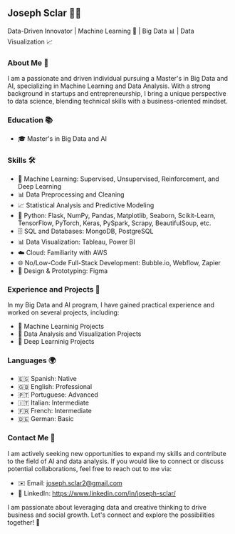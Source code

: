 ## Joseph Sclar 👨‍💻
Data-Driven Innovator | Machine Learning 🤖 | Big Data 📊 | Data Visualization 📈

### About Me 🚀
I am a passionate and driven individual pursuing a Master's in Big Data and AI, specializing in Machine Learning and Data Analysis. With a strong background in startups and entrepreneurship, I bring a unique perspective to data science, blending technical skills with a business-oriented mindset.

### Education 📚
- 🎓 Master's in Big Data and AI


### Skills 🛠️
- 🤖 Machine Learning: Supervised, Unsupervised, Reinforcement, and Deep Learning
- 📊 Data Preprocessing and Cleaning
- 📈 Statistical Analysis and Predictive Modeling
- 🐍 Python: Flask, NumPy, Pandas, Matplotlib, Seaborn, Scikit-Learn, TensorFlow, PyTorch, Keras, PySpark, Scrapy, BeautifulSoup, etc.
- 🗄️ SQL and Databases: MongoDB, PostgreSQL
- 📊 Data Visualization: Tableau, Power BI
- ☁️ Cloud: Familiarity with AWS
- 🌐 No/Low-Code Full-Stack Development: Bubble.io, Webflow, Zapier
- 🎨 Design & Prototyping: Figma

### Experience and Projects 💼
In my Big Data and AI program, I have gained practical experience and worked on several projects, including:
- 🚀 Machine Learninig Projects
- 🚀 Data Analysis and Visualization Projects
- 🚀 Deep Learninig Projects

### Languages 🌍
- 🇪🇸 Spanish: Native
- 🇬🇧 English: Professional
- 🇵🇹 Portuguese: Advanced
- 🇮🇹 Italian: Intermediate
- 🇫🇷 French: Intermediate
- 🇩🇪 German: Basic

### Contact Me 📧
I am actively seeking new opportunities to expand my skills and contribute to the field of AI and data analysis. If you would like to connect or discuss potential collaborations, feel free to reach out to me via:
- ✉️ Email: joseph.sclar2@gmail.com
- 💼 LinkedIn: https://www.linkedin.com/in/joseph-sclar/

I am passionate about leveraging data and creative thinking to drive business and social growth. Let's connect and explore the possibilities together! 🌟
